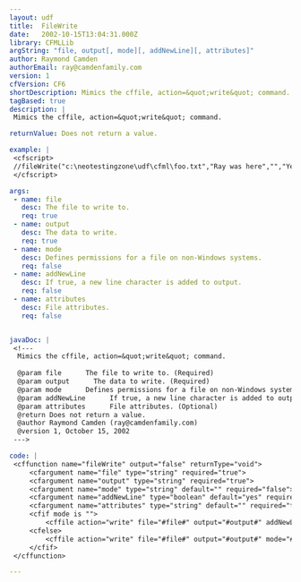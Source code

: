 ```yaml
---
layout: udf
title:  FileWrite
date:   2002-10-15T13:04:31.000Z
library: CFMLLib
argString: "file, output[, mode][, addNewLine][, attributes]"
author: Raymond Camden
authorEmail: ray@camdenfamily.com
version: 1
cfVersion: CF6
shortDescription: Mimics the cffile, action=&quot;write&quot; command.
tagBased: true
description: |
 Mimics the cffile, action=&quot;write&quot; command.

returnValue: Does not return a value.

example: |
 <cfscript>
 //fileWrite("c:\neotestingzone\udf\cfml\foo.txt","Ray was here","","Yes","readOnly");
 </cfscript>

args:
 - name: file
   desc: The file to write to.
   req: true
 - name: output
   desc: The data to write.
   req: true
 - name: mode
   desc: Defines permissions for a file on non-Windows systems.
   req: false
 - name: addNewLine
   desc: If true, a new line character is added to output.
   req: false
 - name: attributes
   desc: File attributes.
   req: false


javaDoc: |
 <!---
  Mimics the cffile, action=&quot;write&quot; command.
  
  @param file      The file to write to. (Required)
  @param output      The data to write. (Required)
  @param mode      Defines permissions for a file on non-Windows systems. (Optional)
  @param addNewLine      If true, a new line character is added to output. (Optional)
  @param attributes      File attributes. (Optional)
  @return Does not return a value. 
  @author Raymond Camden (ray@camdenfamily.com) 
  @version 1, October 15, 2002 
 --->

code: |
 <cffunction name="fileWrite" output="false" returnType="void">
     <cfargument name="file" type="string" required="true">
     <cfargument name="output" type="string" required="true">
     <cfargument name="mode" type="string" default="" required="false">
     <cfargument name="addNewLine" type="boolean" default="yes" required="false">
     <cfargument name="attributes" type="string" default="" required="false">
     <cfif mode is "">
         <cffile action="write" file="#file#" output="#output#" addNewLine="#addNewLine#" attributes="#attributes#">    
     <cfelse>
         <cffile action="write" file="#file#" output="#output#" mode="#mode#" addNewLine="#addNewLine#" attributes="#attributes#">    
     </cfif>
 </cffunction>

---
```


